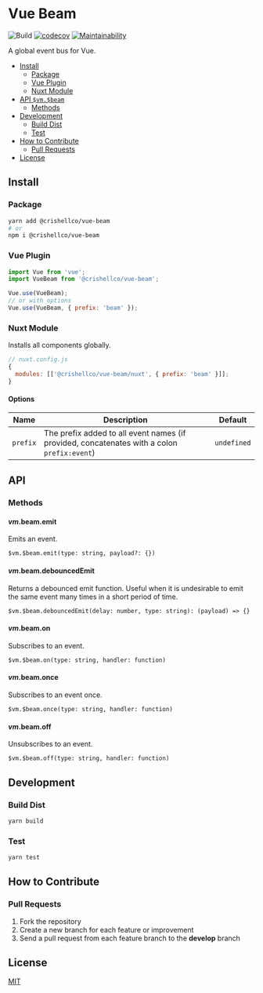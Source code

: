 # Vue Beam

![Build](https://github.com/crishellco/vue-beam/workflows/Build/badge.svg)
[![codecov](https://codecov.io/gh/crishellco/vue-beam/branch/master/graph/badge.svg?token=M7N86U5GF7)](https://codecov.io/gh/crishellco/vue-beam)
[![Maintainability](https://api.codeclimate.com/v1/badges/b3806bbadbec2ed40c08/maintainability)](https://codeclimate.com/github/crishellco/vue-beam/maintainability)

A global event bus for Vue.

- [Install](#install)
  - [Package](#package)
  - [Vue Plugin](#vue-plugin)
  - [Nuxt Module](#nuxt-module)
- [API `$vm.$beam`](#api-vmbeam)
  - [Methods](#methods)
- [Development](#development)
  - [Build Dist](#build-dist)
  - [Test](#test)
- [How to Contribute](#how-to-contribute)
  - [Pull Requests](#pull-requests)
- [License](#license)

## Install

### Package

```bash
yarn add @crishellco/vue-beam
# or
npm i @crishellco/vue-beam
```

### Vue Plugin

```javascript
import Vue from 'vue';
import VueBeam from '@crishellco/vue-beam';

Vue.use(VueBeam);
// or with options
Vue.use(VueBeam, { prefix: 'beam' });
```

### Nuxt Module

Installs all components globally.

```javascript
// nuxt.config.js
{
  modules: [['@crishellco/vue-beam/nuxt', { prefix: 'beam' }]];
}
```

#### Options

| Name     | Description                                                                                 | Default     |
|----------|---------------------------------------------------------------------------------------------|-------------|
| `prefix` | The prefix added to all event names (if provided, concatenates with a colon `prefix:event`) | `undefined` |

## API

### Methods

#### $vm.$beam.emit

Emits an event.

`$vm.$beam.emit(type: string, payload?: {})`

#### $vm.$beam.debouncedEmit

Returns a debounced emit function. Useful when it is undesirable to emit the same event many times in a short period of time.

`$vm.$beam.debouncedEmit(delay: number, type: string): (payload) => {}`

#### $vm.$beam.on

Subscribes to an event.

`$vm.$beam.on(type: string, handler: function)`

#### $vm.$beam.once

Subscribes to an event once.

`$vm.$beam.once(type: string, handler: function)`

#### $vm.$beam.off

Unsubscribes to an event.

`$vm.$beam.off(type: string, handler: function)`

## Development

### Build Dist

```bash
yarn build
```

### Test

```bash
yarn test
```

## How to Contribute

### Pull Requests

1. Fork the repository
2. Create a new branch for each feature or improvement
3. Send a pull request from each feature branch to the **develop** branch

## License

[MIT](http://opensource.org/licenses/MIT)
  